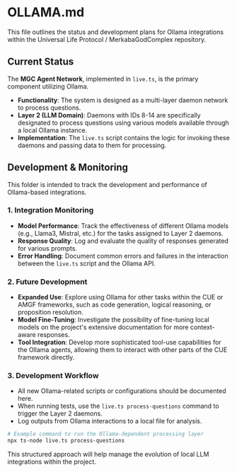 # OLLAMA.md

This file outlines the status and development plans for Ollama integrations within the Universal Life Protocol / MerkabaGodComplex repository.

## Current Status

The **MGC Agent Network**, implemented in `live.ts`, is the primary component utilizing Ollama.

-   **Functionality**: The system is designed as a multi-layer daemon network to process questions.
-   **Layer 2 (LLM Domain)**: Daemons with IDs 8-14 are specifically designated to process questions using various models available through a local Ollama instance.
-   **Implementation**: The `live.ts` script contains the logic for invoking these daemons and passing data to them for processing.

## Development & Monitoring

This folder is intended to track the development and performance of Ollama-based integrations.

### 1. Integration Monitoring
-   **Model Performance**: Track the effectiveness of different Ollama models (e.g., Llama3, Mistral, etc.) for the tasks assigned to Layer 2 daemons.
-   **Response Quality**: Log and evaluate the quality of responses generated for various prompts.
-   **Error Handling**: Document common errors and failures in the interaction between the `live.ts` script and the Ollama API.

### 2. Future Development
-   **Expanded Use**: Explore using Ollama for other tasks within the CUE or AMGF frameworks, such as code generation, logical reasoning, or proposition resolution.
-   **Model Fine-Tuning**: Investigate the possibility of fine-tuning local models on the project's extensive documentation for more context-aware responses.
-   **Tool Integration**: Develop more sophisticated tool-use capabilities for the Ollama agents, allowing them to interact with other parts of the CUE framework directly.

### 3. Development Workflow
-   All new Ollama-related scripts or configurations should be documented here.
-   When running tests, use the `live.ts process-questions` command to trigger the Layer 2 daemons.
-   Log outputs from Ollama interactions to a local file for analysis.

```bash
# Example command to run the Ollama-dependent processing layer
npx ts-node live.ts process-questions
```

This structured approach will help manage the evolution of local LLM integrations within the project.